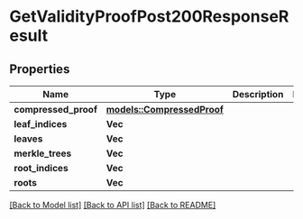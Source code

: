 # GetValidityProofPost200ResponseResult

## Properties

Name | Type | Description | Notes
------------ | ------------- | ------------- | -------------
**compressed_proof** | [**models::CompressedProof**](CompressedProof.md) |  | 
**leaf_indices** | **Vec<i32>** |  | 
**leaves** | **Vec<String>** |  | 
**merkle_trees** | **Vec<String>** |  | 
**root_indices** | **Vec<i32>** |  | 
**roots** | **Vec<String>** |  | 

[[Back to Model list]](../README.md#documentation-for-models) [[Back to API list]](../README.md#documentation-for-api-endpoints) [[Back to README]](../README.md)


